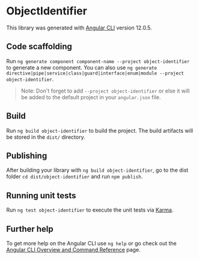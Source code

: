 # ObjectIdentifier

This library was generated with [Angular CLI](https://github.com/angular/angular-cli) version 12.0.5.

## Code scaffolding

Run `ng generate component component-name --project object-identifier` to generate a new component. You can also use `ng generate directive|pipe|service|class|guard|interface|enum|module --project object-identifier`.
> Note: Don't forget to add `--project object-identifier` or else it will be added to the default project in your `angular.json` file. 

## Build

Run `ng build object-identifier` to build the project. The build artifacts will be stored in the `dist/` directory.

## Publishing

After building your library with `ng build object-identifier`, go to the dist folder `cd dist/object-identifier` and run `npm publish`.

## Running unit tests

Run `ng test object-identifier` to execute the unit tests via [Karma](https://karma-runner.github.io).

## Further help

To get more help on the Angular CLI use `ng help` or go check out the [Angular CLI Overview and Command Reference](https://angular.io/cli) page.
